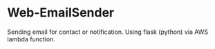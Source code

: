 # Web-EmailSender
Sending email for contact or notification. Using flask (python) via AWS lambda function.

